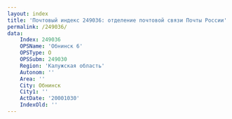 ```yaml
---
layout: index
title: 'Почтовый индекс 249036: отделение почтовой связи Почты России'
permalink: /249036/
data:
    Index: 249036
    OPSName: 'Обнинск 6'
    OPSType: О
    OPSSubm: 249030
    Region: 'Калужская область'
    Autonom: ''
    Area: ''
    City: Обнинск
    City1: ''
    ActDate: '20001030'
    IndexOld: ''
---
```

